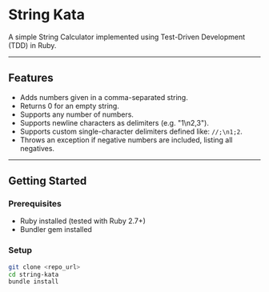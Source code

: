 # String Kata

A simple String Calculator implemented using Test-Driven Development (TDD) in Ruby.

---

## Features

- Adds numbers given in a comma-separated string.
- Returns 0 for an empty string.
- Supports any number of numbers.
- Supports newline characters as delimiters (e.g. "1\n2,3").
- Supports custom single-character delimiters defined like: `//;\n1;2`.
- Throws an exception if negative numbers are included, listing all negatives.

---

## Getting Started

### Prerequisites

- Ruby installed (tested with Ruby 2.7+)
- Bundler gem installed

### Setup

```bash
git clone <repo_url>
cd string-kata
bundle install

